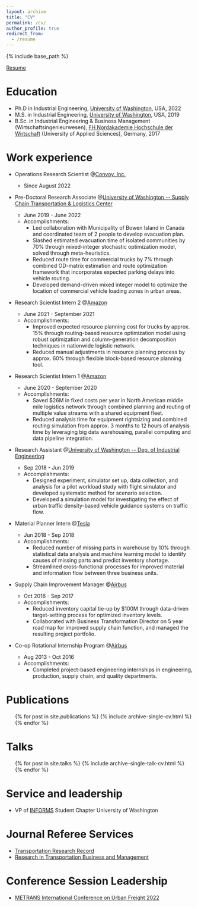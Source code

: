 ```yaml
---
layout: archive
title: "CV"
permalink: /cv/
author_profile: true
redirect_from:
  - /resume
---
```


{% include base_path %}

[Resume](https://singfie.github.io/files/Krutein_Fiete_resume-6.pdf)

Education
======
* Ph.D in Industrial Engineering, [University of Washington](https://ise.washington.edu), USA, 2022
* M.S. in Industrial Engineering, [University of Washington](https://ise.washington.edu), USA, 2019
* B.Sc. in Industrial Engineering & Business Management (Wirtschaftsingenieurwesen), [FH Nordakademie Hochschule der Wirtschaft](https://www.nordakademie.de) (University of Applied Sciences), Germany, 2017

Work experience
======
* Operations Research Scientist @[Convoy, Inc.](https://convoy.com)
  * Since August 2022

* Pre-Doctoral Research Associate @[University of Washington -- Supply Chain Transportation & Logistics Center](https://depts.washington.edu/sctlctr/)
  * June 2019 - June 2022
  * Accomplishments:
    * Led collaboration with Municipality of Bowen Island in Canada and coordinated team of 2 people to develop evacuation plan. 
    * Slashed estimated evacuation time of isolated communities by 70% through mixed-integer stochastic optimization model, solved through meta-heuristics. 
    * Reduced route time for commercial trucks by 7% through combined OD-matrix estimation and route optimization framework that incorporates expected parking delays into vehicle routing. 
    * Developed demand-driven mixed integer model to optimize the location of commercial vehicle loading zones in urban areas.

* Research Scientist Intern 2 @[Amazon](https://www.amazon.science)
  * June 2021 - September 2021
  * Accomplishments:
    * Improved expected resource planning cost for trucks by approx. 15% through routing-based resource optimization model using robust optimization and column-generation decomposition techniques in nationwide logistic network. 
    * Reduced manual adjustments in resource planning process by approx. 60% through flexible block-based resource planning tool.

* Research Scientist Intern 1 @[Amazon](https://www.amazon.science) 
  * June 2020 - September 2020
  * Accomplishments:
    * Saved $26M in fixed costs per year in North American middle mile logistics network through combined planning and routing of multiple value streams with a shared equipment fleet. 
    * Reduced analysis time for equipment rightsizing and combined routing simulation from approx. 3 months to 12 hours of analysis time by leveraging big data warehousing, parallel computing and data pipeline integration.

* Research Assistant @[University of Washington -- Dep. of Industrial Engineering](https://ise.washington.edu) 
  * Sep 2018 - Jun 2019
  * Accomplishments:
    * Designed experiment, simulator set up, data collection, and analysis for a pilot workload study with flight simulator and developed systematic method for scenario selection. 
    * Developed a simulation model for investigating the effect of urban traffic density-based vehicle guidance systems on traffic flow.

* Material Planner Intern @[Tesla](https://www.tesla.com) 
  * Jun 2018 - Sep 2018
  * Accomplishments:
    * Reduced number of missing parts in warehouse by 10% through statistical data analysis and machine learning model to identify causes of missing parts and predict inventory shortage. 
    * Streamlined cross-functional processes for improved material and information flow between three business units.

* Supply Chain Improvement Manager @[Airbus](https://www.airbus.com/en)
  * Oct 2016 - Sep 2017
  * Accomplishments:
    * Reduced inventory capital tie-up by $100M through data-driven target-setting process for optimized inventory levels. 
    * Collaborated with Business Transformation Director on 5 year road map for improved supply chain function, and managed the resulting project portfolio.

* Co-op Rotational Internship Program @[Airbus](https://www.airbus.com/en)
  * Aug 2013 - Oct 2016
  * Accomplishments:
    * Completed project-based engineering internships in engineering, production, supply chain, and quality departments.
  
Publications
======
  <ul>{% for post in site.publications %}
    {% include archive-single-cv.html %}
  {% endfor %}</ul>
  
Talks
======
  <ul>{% for post in site.talks %}
    {% include archive-single-talk-cv.html %}
  {% endfor %}</ul>
  
Service and leadership
======
* VP of [INFORMS](https://www.informs.org) Student Chapter University of Washington

Journal Referee Services
======
* [Transportation Research Record](https://journals.sagepub.com/home/trr)
* [Research in Transportation Business and Management](https://www.sciencedirect.com/journal/research-in-transportation-business-and-management)

Conference Session Leadership
======
* [METRANS International Conference on Urban Freight 2022](https://metrans.org/inuf-2022)
